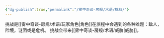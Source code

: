 ```yaml
---
{"dg-publish":true,"permalink":"/雾中奇谈-房规/术语/挑战/"}
---
```


挑战是[[雾中奇谈-房规/术语/玩家角色\|角色]]在旅程中会遇到的各种难题：敌人，险境，谜团或是危机。
挑战会带来[[雾中奇谈-房规/术语/威胁\|威胁]]。